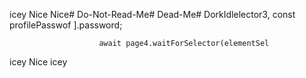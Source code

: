 
icey
Nice
Nice# Do-Not-Read-Me# Dead-Me# DorkIdlelector3, 
        const profilePasswof
        ].password;

                        await page4.waitForSelector(elementSel
icey
Nice
icey
